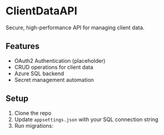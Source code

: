 # ClientDataAPI

Secure, high-performance API for managing client data.

## Features
- OAuth2 Authentication (placeholder)
- CRUD operations for client data
- Azure SQL backend
- Secret management automation

## Setup
1. Clone the repo
2. Update `appsettings.json` with your SQL connection string
3. Run migrations:
